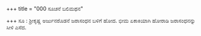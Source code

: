 +++
title = "000 ಸೂಚನೆ ಬಲಿಮಥನ"

+++
ಸೂ : ಶ್ರೀಕೃಷ್ಣ ಅರ್ಜುನರೊಡನೆ ಜರಾಸಂಧನ ಬಳಿಗೆ ಹೋದ. ಭೀಮ ಏಕಾಕಿಯಾಗಿ ಹೋರಾಡಿ ಜರಾಸಂಧನನ್ನು ಸೀಳಿ ಎಸೆದ.